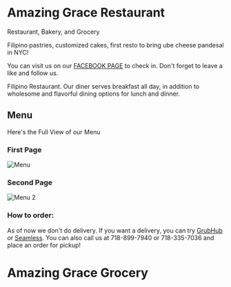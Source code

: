 # Amazing Grace Restaurant

Restaurant, Bakery, and Grocery

Filipino pastries, customized cakes, first resto to bring ube cheese pandesal in NYC!

You can visit us on our [FACEBOOK PAGE](https://www.facebook.com/Amazing-Grace-Restaurant-107927027616035) to check in. Don't forget to leave a like and follow us.

Filipino Restaurant. Our diner serves breakfast all day, in addition to wholesome and flavorful dining options for lunch and dinner.

## Menu
Here's the Full View of our Menu

### First Page
![Menu](https://user-images.githubusercontent.com/80164448/110212300-bb5c0280-7e68-11eb-99a3-ee9cf7723836.jpg)

### Second Page
![Menu 2](https://user-images.githubusercontent.com/80164448/110212344-ee9e9180-7e68-11eb-94d4-edbfb2b50d91.jpg)

### How to order:

As of now we don't do delivery. If you want a delivery, you can try [GrubHub](https://www.grubhub.com/restaurant/amazing-grace-69-02-roosevelt-ave-woodside/1717134) or [Seamless](https://www.seamless.com/menu/amazing-grace-69-02-roosevelt-ave-woodside/1717134). You can also call us at 718-899-7940 or 718-335-7036 and place an order for pickup!


# Amazing Grace Grocery
